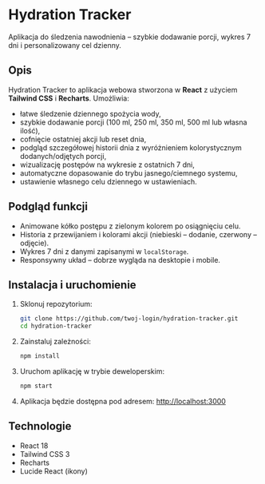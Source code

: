 # Hydration Tracker

Aplikacja do śledzenia nawodnienia – szybkie dodawanie porcji, wykres 7 dni i personalizowany cel dzienny.

## Opis
Hydration Tracker to aplikacja webowa stworzona w **React** z użyciem **Tailwind CSS** i **Recharts**. Umożliwia:
- łatwe śledzenie dziennego spożycia wody,
- szybkie dodawanie porcji (100 ml, 250 ml, 350 ml, 500 ml lub własna ilość),
- cofnięcie ostatniej akcji lub reset dnia,
- podgląd szczegółowej historii dnia z wyróżnieniem kolorystycznym dodanych/odjętych porcji,
- wizualizację postępów na wykresie z ostatnich 7 dni,
- automatyczne dopasowanie do trybu jasnego/ciemnego systemu,
- ustawienie własnego celu dziennego w ustawieniach.

## Podgląd funkcji
- Animowane kółko postępu z zielonym kolorem po osiągnięciu celu.
- Historia z przewijaniem i kolorami akcji (niebieski – dodanie, czerwony – odjęcie).
- Wykres 7 dni z danymi zapisanymi w `localStorage`.
- Responsywny układ – dobrze wygląda na desktopie i mobile.

## Instalacja i uruchomienie
1. Sklonuj repozytorium:
   ```bash
   git clone https://github.com/twoj-login/hydration-tracker.git
   cd hydration-tracker
   ```

2. Zainstaluj zależności:
   ```bash
   npm install
   ```

3. Uruchom aplikację w trybie deweloperskim:
   ```bash
   npm start
   ```

4. Aplikacja będzie dostępna pod adresem: [http://localhost:3000](http://localhost:3000)

## Technologie
- React 18
- Tailwind CSS 3
- Recharts
- Lucide React (ikony)
